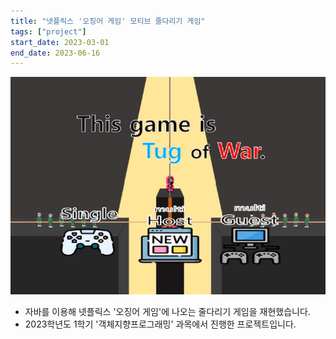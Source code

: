 ```yaml
---
title: "넷플릭스 '오징어 게임' 모티브 줄다리기 게임"
tags: ["project"]
start_date: 2023-03-01
end_date: 2023-06-16
---
```


![Litmus Project Image](project1.jpg)

- 자바를 이용해 넷플릭스 '오징어 게임'에 나오는 줄다리기 게임을 재현했습니다.
- 2023학년도 1학기 '객체지향프로그래밍' 과목에서 진행한 프로젝트입니다.